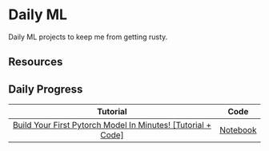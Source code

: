 # Daily ML

Daily ML projects to keep me from getting rusty.

## Resources


## Daily Progress
| Tutorial | Code |
|:---:|:---:|
| [Build Your First Pytorch Model In Minutes! [Tutorial + Code]](https://www.youtube.com/watch?v=tHL5STNJKag) | [Notebook](https://github.com/TrevorW-code/Daily-ML](https://github.com/TrevorW-code/Daily-ML/blob/main/code/first-pytorch-model.ipynb)https://github.com/TrevorW-code/Daily-ML/blob/main/code/first-pytorch-model.ipynb) |

